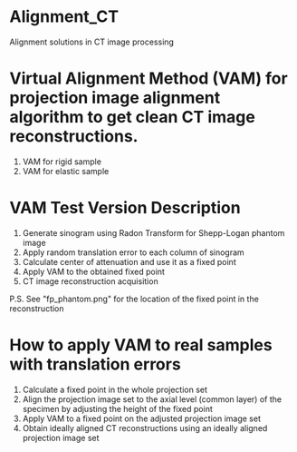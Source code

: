 # Alignment_CT
Alignment solutions in CT image processing



# Virtual Alignment Method (VAM) for projection image alignment algorithm to get clean CT image reconstructions.
1. VAM for rigid sample
2. VAM for elastic sample



# VAM Test Version Description
1. Generate sinogram using Radon Transform for Shepp-Logan phantom image
2. Apply random translation error to each column of sinogram
3. Calculate center of attenuation and use it as a fixed point
4. Apply VAM to the obtained fixed point
5. CT image reconstruction acquisition

P.S. See "fp_phantom.png" for the location of the fixed point in the reconstruction



# How to apply VAM to real samples with translation errors
1. Calculate a fixed point in the whole projection set
2. Align the projection image set to the axial level (common layer) of the specimen by adjusting the height of the fixed point
3. Apply VAM to a fixed point on the adjusted projection image set
4. Obtain ideally aligned CT reconstructions using an ideally aligned projection image set
